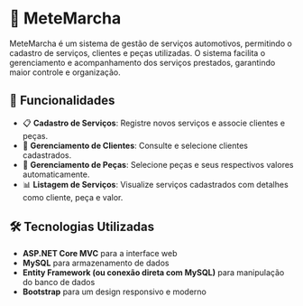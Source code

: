 # 🚗 MeteMarcha

MeteMarcha é um sistema de gestão de serviços automotivos, permitindo o cadastro de serviços, clientes e peças utilizadas. O sistema facilita o gerenciamento e acompanhamento dos serviços prestados, garantindo maior controle e organização.

## 📌 Funcionalidades

- 📋 **Cadastro de Serviços**: Registre novos serviços e associe clientes e peças.
- 👥 **Gerenciamento de Clientes**: Consulte e selecione clientes cadastrados.
- 🔧 **Gerenciamento de Peças**: Selecione peças e seus respectivos valores automaticamente.
- 📊 **Listagem de Serviços**: Visualize serviços cadastrados com detalhes como cliente, peça e valor.

## 🛠️ Tecnologias Utilizadas

- **ASP.NET Core MVC** para a interface web
- **MySQL** para armazenamento de dados
- **Entity Framework (ou conexão direta com MySQL)** para manipulação do banco de dados
- **Bootstrap** para um design responsivo e moderno
